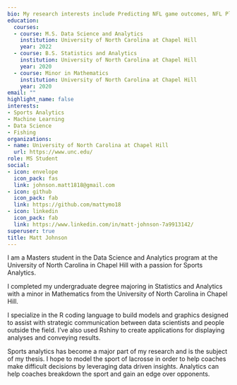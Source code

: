 ```yaml
---
bio: My research interests include Predicting NFL game outcomes, NFL Player Analysis, and EPL Player Analysis.
education:
  courses:
  - course: M.S. Data Science and Analytics
    institution: University of North Carolina at Chapel Hill
    year: 2022
  - course: B.S. Statistics and Analytics
    institution: University of North Carolina at Chapel Hill
    year: 2020
  - course: Minor in Mathematics
    institution: University of North Carolina at Chapel Hill
    year: 2020
email: ""
highlight_name: false
interests:
- Sports Analytics
- Machine Learning
- Data Science
- Fishing
organizations:
- name: University of North Carolina at Chapel Hill
  url: https://www.unc.edu/
role: MS Student
social:
- icon: envelope
  icon_pack: fas
  link: johnson.matt1818@gmail.com
- icon: github
  icon_pack: fab
  link: https://github.com/mattymo18
- icon: linkedin
  icon_pack: fab
  link: https://www.linkedin.com/in/matt-johnson-7a9913142/
superuser: true
title: Matt Johnson
---
```


I am a Masters student in the Data Science and Analytics program at the University of North Carolina in Chapel Hill with a passion for Sports Analytics.

I completed my undergraduate degree majoring in Statistics and Analytics with a minor in Mathematics from the University of North Carolina in Chapel Hill.

I specialize in the R coding language to build models and graphics designed to assist with strategic communication between data scientists and people outside the field. I’ve also used Rshiny to create applications for displaying analyses and conveying results.

Sports analytics has become a major part of my research and is the subject of my thesis. I hope to model the sport of lacrosse in order to help coaches make difficult decisions by leveraging data driven insights. Analytics can help coaches breakdown the sport and gain an edge over opponents. 
